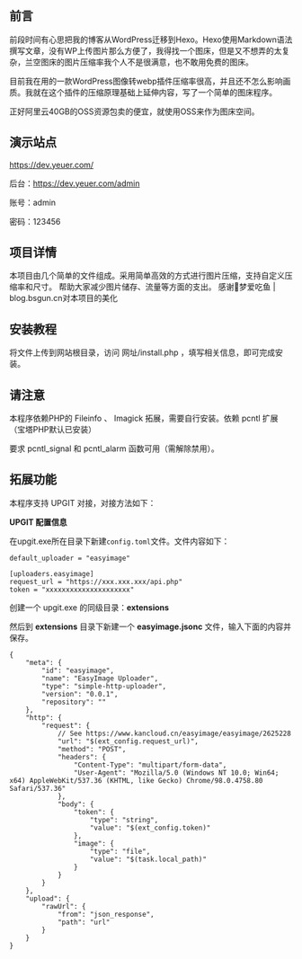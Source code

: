 ## **前言**
前段时间有心思把我的博客从WordPress迁移到Hexo。Hexo使用Markdown语法撰写文章，没有WP上传图片那么方便了，我得找一个图床，但是又不想弄的太复杂，兰空图床的图片压缩率我个人不是很满意，也不敢用免费的图床。

目前我在用的一款WordPress图像转webp插件压缩率很高，并且还不怎么影响画质。我就在这个插件的压缩原理基础上延伸内容，写了一个简单的图床程序。

正好阿里云40GB的OSS资源包卖的便宜，就使用OSS来作为图床空间。
## **演示站点**
https://dev.yeuer.com/

后台：https://dev.yeuer.com/admin

账号：admin

密码：123456
## **项目详情**
本项目由几个简单的文件组成。采用简单高效的方式进行图片压缩，支持自定义压缩率和尺寸。
帮助大家减少图片储存、流量等方面的支出。
感谢🙏梦爱吃鱼 | blog.bsgun.cn对本项目的美化
## **安装教程**
将文件上传到网站根目录，访问  网址/install.php  ，填写相关信息，即可完成安装。
## **请注意**
本程序依赖PHP的 Fileinfo 、 Imagick 拓展，需要自行安装。依赖 pcntl 扩展（宝塔PHP默认已安装）

要求 pcntl_signal 和 pcntl_alarm 函数可用（需解除禁用）。
## **拓展功能**

本程序支持 UPGIT 对接，对接方法如下：

**UPGIT 配置信息**

在upgit.exe所在目录下新建`config.toml`文件。文件内容如下：
```
default_uploader = "easyimage"

[uploaders.easyimage]
request_url = "https://xxx.xxx.xxx/api.php"
token = "xxxxxxxxxxxxxxxxxxxxx"

```

创建一个 upgit.exe 的同级目录：**extensions**

然后到 **extensions** 目录下新建一个 **easyimage.jsonc** 文件，输入下面的内容并保存。
```
{
    "meta": {
        "id": "easyimage",
        "name": "EasyImage Uploader",
        "type": "simple-http-uploader",
        "version": "0.0.1",
        "repository": ""
    },
    "http": {
        "request": {
            // See https://www.kancloud.cn/easyimage/easyimage/2625228
            "url": "$(ext_config.request_url)",
            "method": "POST",
            "headers": {
                "Content-Type": "multipart/form-data",
                "User-Agent": "Mozilla/5.0 (Windows NT 10.0; Win64; x64) AppleWebKit/537.36 (KHTML, like Gecko) Chrome/98.0.4758.80 Safari/537.36"
            },
            "body": {
                "token": {
                    "type": "string",
                    "value": "$(ext_config.token)"
                },
                "image": {
                    "type": "file",
                    "value": "$(task.local_path)"
                }
            }
        }
    },
    "upload": {
        "rawUrl": {
            "from": "json_response",
            "path": "url"
        }
    }
}
```

